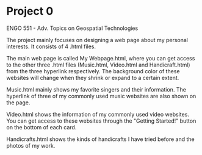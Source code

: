 # Project 0

ENGO 551 - Adv. Topics on Geospatial Technologies

The project mainly focuses on designing a web page about my personal interests. It consists of 4 .html files.

The main web page is called My Webpage.html, where you can get access to the other three .html files (Music.html, Video.html and Handicraft.html) from the three hyperlink respectively. The background color of these websites will change when they shrink or expand to a certain extent.

Music.html mainly shows my favorite singers and their information. The hyperlink of three of my commonly used music websites are also shown on the page.

Video.html shows the information of my commonly used video websites. You can get access to these websites through the "Getting Started!" button on the bottom of each card. 

Handicrafts.html shows the kinds of handicrafts I have tried before and the photos of my work.